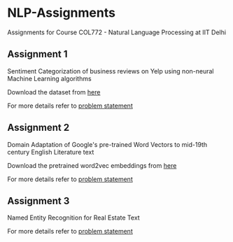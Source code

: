 # NLP-Assignments
Assignments for Course COL772 - Natural Language Processing at IIT Delhi

## Assignment 1

Sentiment Categorization of business reviews on Yelp using non-neural Machine Learning algorithms

Download the dataset from [here](http://www.cse.iitd.ac.in/~mausam/courses/col772/spring2018/A1/A1.zip)

For more details refer to [problem statement](assignment1/problem_statement.pdf)

## Assignment 2

Domain Adaptation of Google's pre-trained Word Vectors to mid-19th century English Literature text

Download the pretrained word2vec embeddings from [here](https://drive.google.com/file/d/0B7XkCwpI5KDYNlNUTTlSS21pQmM/edit)

For more details refer to [problem statement](assignment2/problem_statement.pdf)

## Assignment 3

Named Entity Recognition for Real Estate Text

For more details refer to [problem statement](assignment3/problem_statement.pdf)
